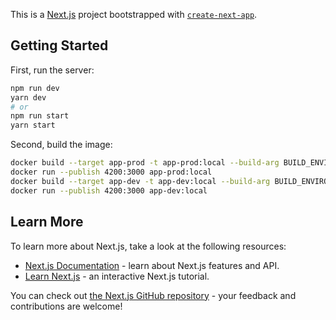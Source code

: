 This is a [Next.js](https://nextjs.org/) project bootstrapped with [`create-next-app`](https://github.com/vercel/next.js/tree/canary/packages/create-next-app).

## Getting Started

First, run the server:

```bash
npm run dev
yarn dev
# or
npm run start
yarn start
```

Second, build the image:

```bash
docker build --target app-prod -t app-prod:local --build-arg BUILD_ENVIRONMENT="production" .
docker run --publish 4200:3000 app-prod:local
docker build --target app-dev -t app-dev:local --build-arg BUILD_ENVIRONMENT="development" .
docker run --publish 4200:3000 app-dev:local
```

## Learn More

To learn more about Next.js, take a look at the following resources:

- [Next.js Documentation](https://nextjs.org/docs) - learn about Next.js features and API.
- [Learn Next.js](https://nextjs.org/learn) - an interactive Next.js tutorial.

You can check out [the Next.js GitHub repository](https://github.com/vercel/next.js/) - your feedback and contributions are welcome!

